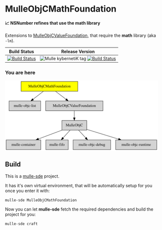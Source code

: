 # MulleObjCMathFoundation

#### 📈 NSNumber refines that use the math library

Extensions to [MulleObjCValueFoundation](../MulleObjCValueFoundation=),
that require the **math** library (aka `-lm`).


Build Status | Release Version
-------------|-----------------------------------
[![Build Status](https://travis-ci.org/MulleFoundation/MulleObjCMathFoundation.svg?branch=release)](https://travis-ci.org/MulleFoundation/MulleObjCMathFoundation) | ![Mulle kybernetiK tag](https://img.shields.io/github/tag/MulleFoundation/MulleObjCMathFoundation.svg) [![Build Status](https://travis-ci.org/MulleFoundation/MulleObjCMathFoundation.svg?branch=release)](https://travis-ci.org/MulleFoundation/MulleObjCMathFoundation)

### You are here

![Overview](overview.dot.svg)


## Build

This is a [mulle-sde](https://mulle-sde.github.io/) project.

It has it's own virtual environment, that will be automatically setup for you
once you enter it with:

```
mulle-sde MulleObjCMathFoundation
```

Now you can let **mulle-sde** fetch the required dependencies and build the
project for you:

```
mulle-sde craft
```
